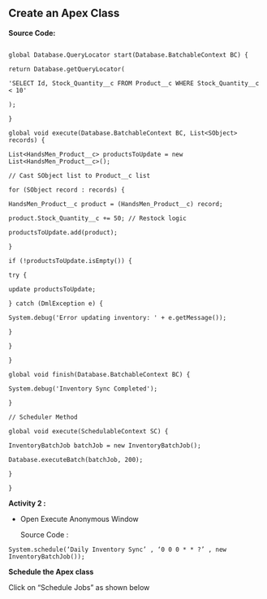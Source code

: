 ## Create an Apex Class

**Source Code:**

```global class InventoryBatchJob implements Database.Batchable<SObject>, Schedulable {

global Database.QueryLocator start(Database.BatchableContext BC) {

return Database.getQueryLocator(

'SELECT Id, Stock_Quantity__c FROM Product__c WHERE Stock_Quantity__c < 10'

);

}

global void execute(Database.BatchableContext BC, List<SObject> records) {

List<HandsMen_Product__c> productsToUpdate = new List<HandsMen_Product__c>();

// Cast SObject list to Product__c list

for (SObject record : records) {

HandsMen_Product__c product = (HandsMen_Product__c) record;

product.Stock_Quantity__c += 50; // Restock logic

productsToUpdate.add(product);

}

if (!productsToUpdate.isEmpty()) {

try {

update productsToUpdate;

} catch (DmlException e) {

System.debug('Error updating inventory: ' + e.getMessage());

}

}

}

global void finish(Database.BatchableContext BC) {

System.debug('Inventory Sync Completed');

}

// Scheduler Method

global void execute(SchedulableContext SC) {

InventoryBatchJob batchJob = new InventoryBatchJob();

Database.executeBatch(batchJob, 200);

}

}
```

**Activity 2 :**


* Open Execute Anonymous Window

  Source Code :
```
System.schedule(‘Daily Inventory Sync’ , ‘0 0 0 * * ?’ , new InventoryBatchJob());
```

**Schedule the Apex class**

Click on “Schedule Jobs” as shown below

